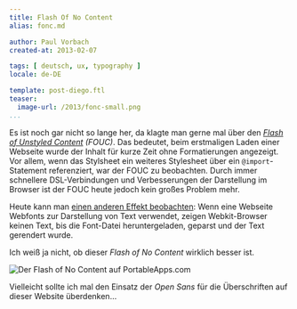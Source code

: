 ```yaml
---
title: Flash Of No Content
alias: fonc.md

author: Paul Vorbach
created-at: 2013-02-07

tags: [ deutsch, ux, typography ]
locale: de-DE

template: post-diego.ftl
teaser:
  image-url: /2013/fonc-small.png
...
```


Es ist noch gar nicht so lange her, da klagte man gerne mal über den
_[Flash of Unstyled Content][fouc] (FOUC)_. Das bedeutet, beim erstmaligen Laden
einer Webseite wurde der Inhalt für kurze Zeit ohne Formatierungen angezeigt.
Vor allem, wenn das Stylsheet ein weiteres Stylesheet über ein
`@import`-Statement referenziert, war der FOUC zu beobachten. Durch immer
schnellere DSL-Verbindungen und Verbesserungen der Darstellung im Browser ist
der FOUC heute jedoch kein großes Problem mehr.

Heute kann man [einen anderen Effekt beobachten][fonc]: Wenn eine Webseite
Webfonts zur Darstellung von Text verwendet, zeigen Webkit-Browser keinen Text,
bis die Font-Datei heruntergeladen, geparst und der Text gerendert wurde.

Ich weiß ja nicht, ob dieser _Flash of No Content_ wirklich besser ist.

![Der _Flash of No Content_ auf PortableApps.com](/2013/fonc.png)

Vielleicht sollte ich mal den Einsatz der _Open Sans_ für die Überschriften auf
dieser Website überdenken…

[fouc]: https://www.webkit.org/blog/66/the-fouc-problem/
[fonc]: https://superuser.com/questions/547743/why-dont-websites-immediately-display-their-text-these-days
